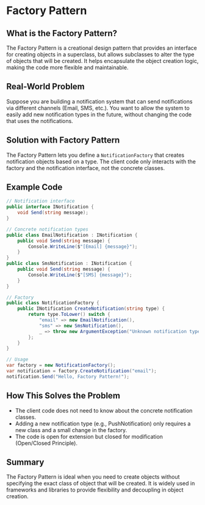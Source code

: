 # Factory Pattern

## What is the Factory Pattern?
The Factory Pattern is a creational design pattern that provides an interface for creating objects in a superclass, but allows subclasses to alter the type of objects that will be created. It helps encapsulate the object creation logic, making the code more flexible and maintainable.

## Real-World Problem
Suppose you are building a notification system that can send notifications via different channels (Email, SMS, etc.). You want to allow the system to easily add new notification types in the future, without changing the code that uses the notifications.

## Solution with Factory Pattern
The Factory Pattern lets you define a `NotificationFactory` that creates notification objects based on a type. The client code only interacts with the factory and the notification interface, not the concrete classes.

## Example Code
```csharp
// Notification interface
public interface INotification {
    void Send(string message);
}

// Concrete notification types
public class EmailNotification : INotification {
    public void Send(string message) {
        Console.WriteLine($"[Email] {message}");
    }
}
public class SmsNotification : INotification {
    public void Send(string message) {
        Console.WriteLine($"[SMS] {message}");
    }
}

// Factory
public class NotificationFactory {
    public INotification CreateNotification(string type) {
        return type.ToLower() switch {
            "email" => new EmailNotification(),
            "sms" => new SmsNotification(),
            _ => throw new ArgumentException("Unknown notification type")
        };
    }
}

// Usage
var factory = new NotificationFactory();
var notification = factory.CreateNotification("email");
notification.Send("Hello, Factory Pattern!");
```

## How This Solves the Problem
- The client code does not need to know about the concrete notification classes.
- Adding a new notification type (e.g., PushNotification) only requires a new class and a small change in the factory.
- The code is open for extension but closed for modification (Open/Closed Principle).

## Summary
The Factory Pattern is ideal when you need to create objects without specifying the exact class of object that will be created. It is widely used in frameworks and libraries to provide flexibility and decoupling in object creation.
